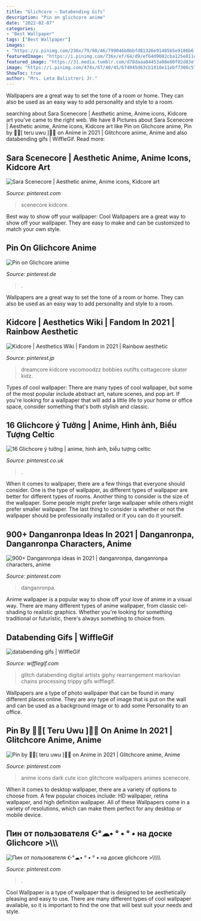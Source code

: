 ```yaml
---
title: "Glichcore ~ Databending Gifs"
description: "Pin on glichcore anime"
date: "2022-02-07"
categories:
- "Best Wallpaper"
tags: ["Best Wallpaper"]
images:
- "https://i.pinimg.com/236x/79/90/46/799046b0bbfd81326e91485b5e9186b6.jpg"
featuredImage: "https://i.pinimg.com/736x/ef/64/d9/ef64d9082cba125e811ca6be00d6eca5.jpg"
featured_image: "https://31.media.tumblr.com/d78daaa04453a08e80f02d83ef288f89/tumblr_ne3dn0JyTK1tvp7clo1_400.gif"
image: "https://i.pinimg.com/474x/67/40/45/674045d63cb1010e11ebf7306c5743c7.jpg"
ShowToc: true
author: "Mrs. Leta Balistreri Jr."
---
```



Wallpapers are a great way to set the tone of a room or home. They can also be used as an easy way to add personality and style to a room.

	

		
searching about Sara Scenecore | Aesthetic anime, Anime icons, Kidcore art you've came to the right web. We have 8 Pictures about Sara Scenecore | Aesthetic anime, Anime icons, Kidcore art like Pin on Glichcore anime, Pin by 🌈🌻[ teru uwu ]🌻🌈 on Anime in 2021 | Glitchcore anime, Anime and also databending gifs | WiffleGif. Read more:
		
    
## Sara Scenecore | Aesthetic Anime, Anime Icons, Kidcore Art

<img loading=lazy src="https://i.pinimg.com/736x/ef/64/d9/ef64d9082cba125e811ca6be00d6eca5.jpg" onerror="this.onerror=null;this.src='https://tse2.mm.bing.net/th?id=OIP.Es8hnmQ8vV-AgRCjSjhWSQHaHa&amp;pid=15.1';" alt="Sara Scenecore | Aesthetic anime, Anime icons, Kidcore art">

_Source: pinterest.com_

>scenecore kidcore. 

	

Best way to show off your wallpaper:
Cool Wallpapers are a great way to show off your wallpaper. They are easy to make and can be customized to match your own style.

    
## Pin On Glichcore Anime

<img loading=lazy src="https://i.pinimg.com/originals/cf/42/16/cf4216a5f3117ab371737889cf3a8faf.jpg" onerror="this.onerror=null;this.src='https://tse2.mm.bing.net/th?id=OIP.FOd_O5cAtiCXb8vgaBLojwHaHa&amp;pid=15.1';" alt="Pin on Glichcore anime">

_Source: pinterest.de_

>. 

	

Wallpapers are a great way to set the tone of a room or home. They can also be used as an easy way to add personality and style to a room.

    
## Kidcore | Aesthetics Wiki | Fandom In 2021 | Rainbow Aesthetic

<img loading=lazy src="https://i.pinimg.com/236x/e3/f4/9d/e3f49d765b416e8381984a454f6f080f.jpg?nii=t" onerror="this.onerror=null;this.src='https://tse1.mm.bing.net/th?id=OIP.Os71FmHqPO4K7yp8Uitw8wAAAA&amp;pid=15.1';" alt="Kidcore | Aesthetics Wiki | Fandom in 2021 | Rainbow aesthetic">

_Source: pinterest.jp_

>dreamcore kidcore vscomoodzz bobbies outifts cottagecore skater kidz. 

	

Types of cool wallpaper:
There are many types of cool wallpaper, but some of the most popular include abstract art, nature scenes, and pop art. If you're looking for a wallpaper that will add a little life to your home or office space, consider something that's both stylish and classic.

    
## 16 Glichcore ý Tưởng | Anime, Hình ảnh, Biểu Tượng Celtic

<img loading=lazy src="https://i.pinimg.com/236x/79/90/46/799046b0bbfd81326e91485b5e9186b6.jpg" onerror="this.onerror=null;this.src='https://tse1.mm.bing.net/th?id=OIP.6H0JohgQJDGdtQ_5den2uQDsDs&amp;pid=15.1';" alt="16 Glichcore ý tưởng | anime, hình ảnh, biểu tượng celtic">

_Source: pinterest.co.uk_

>. 

	

When it comes to wallpaper, there are a few things that everyone should consider. One is the type of wallpaper, as different types of wallpaper are better for different types of rooms. Another thing to consider is the size of the wallpaper. Some people might prefer large wallpaper while others might prefer smaller wallpaper. The last thing to consider is whether or not the wallpaper should be professionally installed or if you can do it yourself.

    
## 900+ Danganronpa Ideas In 2021 | Danganronpa, Danganronpa Characters, Anime

<img loading=lazy src="https://i.pinimg.com/474x/67/40/45/674045d63cb1010e11ebf7306c5743c7.jpg" onerror="this.onerror=null;this.src='https://tse3.mm.bing.net/th?id=OIP.3L2B4PXz2KJWHtS6B_1uKAAAAA&amp;pid=15.1';" alt="900+ Danganronpa ideas in 2021 | danganronpa, danganronpa characters, anime">

_Source: pinterest.com_

>danganronpa. 

	

Anime wallpaper is a popular way to show off your love of anime in a visual way. There are many different types of anime wallpaper, from classic cel-shading to realistic graphics. Whether you're looking for something traditional or futuristic, there's always something to choice from.

    
## Databending Gifs | WiffleGif

<img loading=lazy src="https://31.media.tumblr.com/d78daaa04453a08e80f02d83ef288f89/tumblr_ne3dn0JyTK1tvp7clo1_400.gif" onerror="this.onerror=null;this.src='https://tse1.mm.bing.net/th?id=OIP.AfJSaGdeA3v8aoT4tiSoqgHaHa&amp;pid=15.1';" alt="databending gifs | WiffleGif">

_Source: wifflegif.com_

>glitch databending digital artists giphy rearrangement markovian chains processing trippy gifs wifflegif. 

	



Wallpapers are a type of photo wallpaper that can be found in many different places online. They are any type of image that is put on the wall and can be used as a background image or to add some Personality to an office.

    
## Pin By 🌈🌻[ Teru Uwu ]🌻🌈 On Anime In 2021 | Glitchcore Anime, Anime

<img loading=lazy src="https://i.pinimg.com/originals/10/7a/6e/107a6e0eac732cbbd7f4da9f84e86dc2.jpg" onerror="this.onerror=null;this.src='https://tse4.mm.bing.net/th?id=OIP.rCXixvckTHwfT8aW98h5_AHaG6&amp;pid=15.1';" alt="Pin by 🌈🌻[ teru uwu ]🌻🌈 on Anime in 2021 | Glitchcore anime, Anime">

_Source: pinterest.com_

>anime icons dark cute icon glitchcore wallpapers animes scenecore. 

	

When it comes to desktop wallpaper, there are a variety of options to choose from. A few popular choices include: HD wallpaper, retina wallpaper, and high definition wallpaper. All of these Wallpapers come in a variety of resolutions, which can make them perfect for any desktop or mobile device. 

    
## Пин от пользователя ☪°☁︎• ° • ° • на доске Glichcore &gt;\\\\\

<img loading=lazy src="https://i.pinimg.com/originals/7c/24/b3/7c24b3558adb1b6bca39dc98ad86e428.jpg" onerror="this.onerror=null;this.src='https://tse1.mm.bing.net/th?id=OIP.HFr7TLA7wXwCETgvhDyolwHaHa&amp;pid=15.1';" alt="Пин от пользователя ☪°☁︎• ° • ° • на доске glichcore &gt;\\\\\">

_Source: pinterest.com_

>. 

	

Cool Wallpaper is a type of wallpaper that is designed to be aesthetically pleasing and easy to use. There are many different types of cool wallpaper available, so it is important to find the one that will best suit your needs and style.

